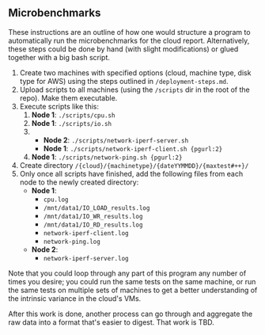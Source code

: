 ## Microbenchmarks

These instructions are an outline of how one would structure a program to automatically run the microbenchmarks for the cloud report. Alternatively, these steps could be done by hand (with slight modifications) or glued together with a big bash script.

1. Create two machines with specified options (cloud, machine type, disk type for AWS) using the steps outlined in `/deployment-steps.md`.
1. Upload scripts to all machines (using the `/scripts` dir in the root of the repo). Make them executable.
1. Execute scripts like this:
    1. **Node 1**: `./scripts/cpu.sh`
    1. **Node 1**: `./scripts/io.sh`
    1. 
        - **Node 2**: `./scripts/network-iperf-server.sh`
        - **Node 1**: `./scripts/network-iperf-client.sh {pgurl:2}`
    1. **Node 1**: `./scripts/network-ping.sh {pgurl:2}`
1. Create directory `/{cloud}/{machinetype}/{dateYYMMDD}/{maxtest#++}/`
1. Only once all scripts have finished, add the following files from each node to the newly created directory:
    - **Node 1**:
        - `cpu.log`
        - `/mnt/data1/IO_LOAD_results.log`
        - `/mnt/data1/IO_WR_results.log`
        - `/mnt/data1/IO_RD_results.log`
        - `network-iperf-client.log`
        - `network-ping.log`
    - **Node 2**:
        - `network-iperf-server.log`

Note that you could loop through any part of this program any number of times you desire; you could run the same tests on the same machine, or run the same tests on multiple sets of machines to get a better understanding of the intrinsic variance in the cloud's VMs.

After this work is done, another process can go through and aggregate the raw data into a format that's easier to digest. That work is TBD.
